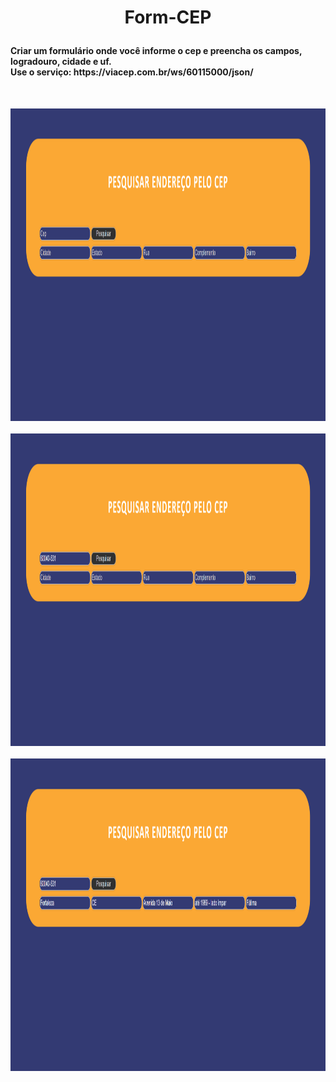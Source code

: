<h1 align="center">
  <p align="center">Form-CEP</p>
  <h4>Criar um formulário onde você informe o cep e preencha os campos, logradouro, cidade e uf.<br>
Use o serviço: https://viacep.com.br/ws/60115000/json/
</h4>

<div style="display: inline_block"><br>
</h1>

<img src="https://github.com/laris-sa/Form-CEP/blob/main/images/buscarPeloCep.png"  height= "500px" width="1100px"/><br><br>
<img src="https://github.com/laris-sa/Form-CEP/blob/main/images/buscarCep60040531.png"  height= "500px" width="1100px"/><br><br>
<img src="https://github.com/laris-sa/Form-CEP/blob/main/images/buscarCepEfetuado.png"  height= "500px" width="1100px"/><br><br>


